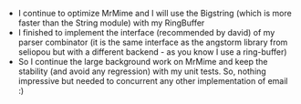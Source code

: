 * I continue to optimize MrMime and I will use the Bigstring (which is more faster than the String module) with my RingBuffer
* I finished to implement the interface (recommended by david) of my parser combinator (it is the same interface as the angstorm library from seliopou but with a different backend - as you know I use a ring-buffer)
* So I continue the large background work on MrMime and keep the stability (and avoid any regression) with my unit tests. So, nothing impressive but needed to concurrent any other implementation of email :)
